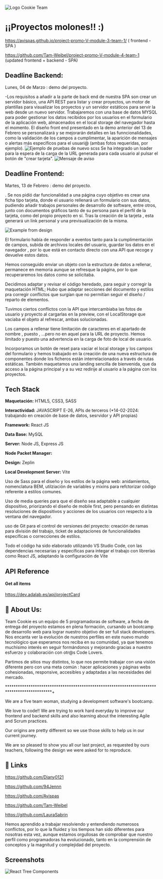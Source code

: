

![Logo Cookie Team](src/images/cookielogo1.png)
# ¡¡Proyectos molones!! :)
https://avispas.github.io/project-promo-V-module-3-team-1/   ( frontend - SPA )

https://github.com/Tam-Weibel/project-promo-V-module-4-team-1  (updated frontend + backend - SPA)


## Deadline Backend:
Lunes, 04 de Marzo : demo del proyecto.

-Los requisitos a añadir a la parte de back end de nuestra SPA son crear un servidor básico, una API REST para listar y crear proyectos, un motor de plantillas para visualizar los proyectos y un servidor estáticos para servir la web desde un nuevo servidor.
Trabajaremos con una base de datos MYSQL para poder gestionar los datos recibidos por los usuarios en el formulario de la aplicación web, almacenados en el local storage del navegador hasta el momento.
El diseño front end presentado en la demo anterior del 13 de Febrero se personalizará y se mejorarán detalles en las funncionalidades, como la validación de los campos a cumplimentar, la aparición de mensajes o alertas  más específicos para el usuari@ (ambas fotos requeridas, por ejemplo).
![Ejemplo de pruebas de nuevo scss](src/images/newscss.png)
Se ha integrado un loader para la espera de la carga de la URL generada para cada usuario al pulsar el botón de "crear tarjeta".
![Mensaje de aviso](src/images/message1.png)
## Deadline Frontend:
Martes, 13 de Febrero : demo del proyecto.

. Se nos pidió dar funcionalidad a una página cuyo objetivo es crear una ficha tipo tarjeta, donde el usuario rellenará un formulario con sus datos, pudiendo añadir trabajos personales de desarrollo de software, entre otros, junto con documentos gráficos tanto de su persona para el perfil de la tarjeta, como del propio proyecto en sí. 
Tras la creación de la tarjeta , esta generará un link personal y una previsualización de la misma. 

![Example from design](src/images/screen.png)

El formulario había de responder a eventos tanto para la cumplimentación de campos, subida de archivos locales del usuario, guardar los datos en el navegador , por lo que está en contacto directo con una API que recoge y devuelve estos datos.

Hemos conseguido enviar un objeto con la estructura de datos a rellenar, permanece en memoria aunque se refresque la página, por lo que recuperaremos los datos como se solicitaba.

Decidimos adaptar y revisar el código heredado, para seguir y corregir la maquetación HTML; Hubo que adaptar secciones del documento y estilos pra corregir conflictos que surgían que no permitían seguir el diseño / reparto de elementos.


Tuvimos ciertos conflictos con la API que intercambiaba las fotos de usuario y proyecto al cargarlas en la preview, con el LocalStorage que vaciaba el objeto al refrescar, ambas solucionadas. 

Los campos a rellenar tiene limitación de caracteres en el apartado de nombre , puesto , ...pero no en aquel para la URL de proyecto. Hemos limitado y puesto una advertencia en la carga de foto de local de usuario.

Incorporamos un botón de reset para vaciar el local storage y los campos del formulario y hemos trabajado en la creación de una nueva estructura de componentes donde los ficheros están interrelacionados a través de rutas estáticas.
También maquetamos una landing sencilla de bienvenida, que da acceso a la página principal y a su vez redirije al usuario a la página con los proyectos.

	
## Tech Stack

**Maquetación:** HTML5, CSS3, SASS

**Interactividad:** JAVASCRIPT E-26, APIs de terceros (*14-02-2024: trabajando en creación de base de datos, sesrvidor y API propias)

**Framework:** React JS 

**Data Base:** MySQL

**Server:** Node JS, Express JS

**Node Packet Manager:**

**Design:** Zeplin
 
**Local Development Server:**  Vite

Uso de Sass para el diseño y los estilos de la página web: anidamientos, nomenclatura BEM, utilziación de variables y mixins para refctorizar código referente a estilos comunes.

Uso de media queries para que el diseño sea adaptable a cualquier dispositivo, priorizando el diseño de mobile first, pero pensando en distintas resoluciones de dispositivos y acciones de los usuarios con respecto a la ventana del navegador.

uso de Git para el control de versiones del proyecto: creación de ramas para división del trabajo, ticket de adaptaciones de funcionalidades específicas o correcciones de estilos.

Todo el código ha sido elaborado utilizando VS Studio  Code, con las dependencias necesarias y específicas para integar el trabajo con librerías como React JS, adaptando la configuración de Vite

## API Reference

#### Get all items

https://dev.adalab.es/api/projectCard 


## 🚀 About Us:

Team Cookie es un equipo de 5 programadoras de software, a fecha de entrega del proyecto estamos en plena formación, cursando un bootcamp de desarrollo web para lograr nuestro objetivo de ser full stack developers.
Nos encanta ver la evolución de nuestros perfiles en este nuevo mundo tecnológico que esperamos nos reciba en su comunidad, ya que tenemos muchísimo interés en seguir formándonos y mejorando gracias a nuestro esfuerzo y colaboración con otr@s Code Lovers.

Partimos de sitios muy distintos, lo que nos permite trabajar con una visión diferente pero con una meta común : hacer aplicaciones y páginas webs cohesionadas, responsive, accesibles y adaptadas a las necesidades del mercado.

*********************************************************************************************+

We are a five team woman, studying a development software's bootcamp.

We love to code!! We are trying to work hard everyday to improve our frontend and backend skills and also learning about the interesting Agile and Scrum practices.

Our origins are pretty different so we use those skills to help us in our current journey.

We are so pleased to show you all our last project, as requested by ours teachers, following the design we were asked for to reproduce.



## 🔗 Links
https://github.com/Diany0121

https://github.com/94Jennn

https://github.com/Avispas

https://github.com/Tam-Weibel

https://github.com/LauraSabrin

Hemos aprendido a trabajar resolviendo y entendiendo numerosos conflictos, por lo que la fluidez y los tiempos han sido diferentes para nosotras esta vez, aunque estamos orgullosas de comprobar que nuestro  perfil como programadoras ha evolucionado, tanto en la comprensión de conceptos y la magnitud y complejidad del proyecto. 

## Screenshots
![React Tree Components](src/images/reactTreeComponents.png)





